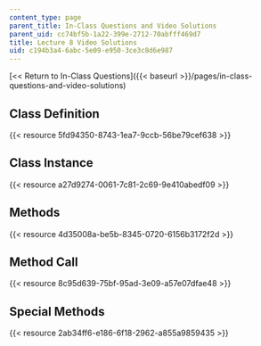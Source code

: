```yaml
---
content_type: page
parent_title: In-Class Questions and Video Solutions
parent_uid: cc74bf5b-1a22-399e-2712-70abfff469d7
title: Lecture 8 Video Solutions
uid: c194b3a4-6abc-5e09-e950-3ce3c8d6e987
---
```


[<< Return to In-Class Questions]({{< baseurl >}}/pages/in-class-questions-and-video-solutions)

Class Definition
----------------

{{< resource 5fd94350-8743-1ea7-9ccb-56be79cef638 >}}

Class Instance
--------------

{{< resource a27d9274-0061-7c81-2c69-9e410abedf09 >}}

Methods
-------

{{< resource 4d35008a-be5b-8345-0720-6156b3172f2d >}}

Method Call
-----------

{{< resource 8c95d639-75bf-95ad-3e09-a57e07dfae48 >}}

Special Methods
---------------

{{< resource 2ab34ff6-e186-6f18-2962-a855a9859435 >}}
